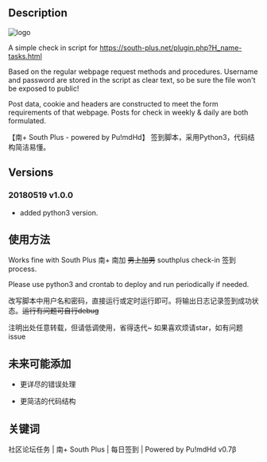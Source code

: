 ## Description

![logo](https://south-plus.net/images/colorImagination/logo.png)

A simple check in script for https://south-plus.net/plugin.php?H_name-tasks.html

Based on the regular webpage request methods and procedures. Username and password are stored in the script as clear text, so be sure the file won't be exposed to public!

Post data, cookie and headers are constructed to meet the form requirements of that webpage.
Posts for check in weekly & daily are both formulated.

【南+ South Plus - powered by Pu!mdHd】 签到脚本，采用Python3，代码结构简洁易懂。

## Versions

### 20180519 v1.0.0

- added python3 version.

## 使用方法

Works fine with South Plus 南+ 南加 ~~男上加男~~  southplus check-in 签到 process.

Please use python3 and crontab to deploy and run periodically if needed.

改写脚本中用户名和密码，直接运行或定时运行即可。将输出日志记录签到成功状态。~~运行有问题可自行debug~~

注明出处任意转载，但请低调使用，省得迭代~
如果喜欢烦请star，如有问题issue

## 未来可能添加

- 更详尽的错误处理

- 更简洁的代码结构

## 关键词

社区论坛任务 | 南+ South Plus | 每日签到 | Powered by Pu!mdHd v0.7β
